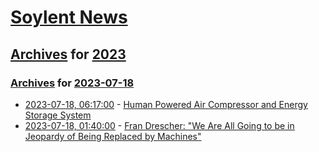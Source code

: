 # [Soylent News](../../../README.md)

## [Archives](../../index.md) for [2023](../index.md)

### [Archives](../../index.md) for [2023-07-18](index.md)

* [2023-07-18, 06:17:00](https://soylentnews.org/article.pl?sid=23/07/17/1630249&from=rss) - [Human Powered Air Compressor and Energy Storage System](https://soylentnews.org/article.pl?sid=23/07/17/1630249&from=rss)
* [2023-07-18, 01:40:00](https://soylentnews.org/article.pl?sid=23/07/17/1630248&from=rss) - [Fran Drescher: \"We Are All Going to be in Jeopardy of Being Replaced by Machines\"](https://soylentnews.org/article.pl?sid=23/07/17/1630248&from=rss)
